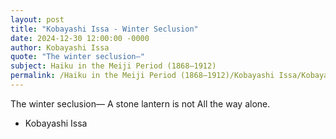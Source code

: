 ```yaml
---
layout: post
title: "Kobayashi Issa - Winter Seclusion"
date: 2024-12-30 12:00:00 -0000
author: Kobayashi Issa
quote: "The winter seclusion—"
subject: Haiku in the Meiji Period (1868–1912)
permalink: /Haiku in the Meiji Period (1868–1912)/Kobayashi Issa/Kobayashi Issa - Winter Seclusion
---
```


The winter seclusion—
A stone lantern is not
All the way alone.

- Kobayashi Issa
